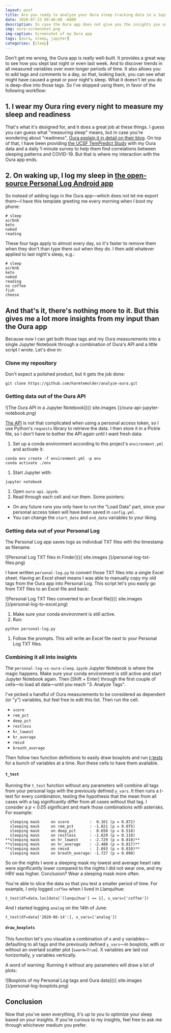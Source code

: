 ```yaml
---
layout: post
title: Are you ready to analyze your Oura sleep tracking data in a Jupyter Notebook?
date: 2020-07-23 09:46:00 -0400
description: In case the Oura app does not give you the insights you are looking for, Jupyter will.
img: oura-screenshot.png
img-caption: Screenshot of my Oura app
tags: [oura, sleep, jupyter]
categories: [sleep]
---
```

Don't get me wrong, the Oura app is really well-built. It provides a great way to see how you slept last night or even last week. And to discover trends in all measured variables over even longer periods of time. It also allows you to add tags and comments to a day, so that, looking back, you can see what might have caused a great or poor night's sleep. What it doesn't let you do is deep-dive into those tags. So I've stopped using them, in favor of the following workflow:

## 1. I wear my Oura ring every night to measure my sleep and readiness

That's what it's designed for, and it does a great job at these things. I guess you can guess what "measuring sleep" means, but in case you're wondering about "readiness", [Oura explain it in detail on their blog](https://ouraring.com/readiness-score). On top of that, I have been providing [the UCSF TemPredict Study](https://ouraring.com/ucsf-tempredict-study) with my Oura data and a daily 1-minute survey to help them find correlations between sleeping patterns and COVID-19. But that is where my interaction with the Oura app ends.

## 2. On waking up, I log my sleep in [the open-source Personal Log Android app](https://f-droid.org/packages/com.tiwa.pl/)

So instead of adding tags in the Oura app—which does not let me export them—I have this template greeting me every morning when I boot my phone:

```
# sleep
airbnb
keto
naked
reading
```

These four tags apply to almost every day, so it's faster to remove them when they don't than type them out when they do. I then add whatever applied to last night's sleep, e.g.:

```
# sleep
airbnb
keto
naked
reading
no coffee
fish
cheese
```

## And that's it, there's nothing more to it. But this gives me a lot more insights from my input than the Oura app

Because now I can get both those tags and my Oura measurements into a single Jupyter Notebook through a combination of Oura's API and a little script I wrote. Let's dive in:

### Clone my repository

Don't expect a polished product, but it gets the job done:

```shell
git clone https://github.com/harmtemolder/analyze-oura.git
```

### Getting data out of the Oura API

![The Oura API in a Jupyter Notebook]({{ site.images }}/oura-api-jupyter-notebook.png)

[The API](https://cloud.ouraring.com/docs/) is not that complicated when using a personal access token, so I use Python's `requests` library to retrieve the data. I then store it in a Pickle file, so I don't have to bother the API again until I want fresh data:

1. Set up a conda environment according to this project's `environment.yml` and activate it:
  ```shell
  conda env create -f environment.yml -p env
  conda activate ./env
  ```
1. Start Jupyter with:
  ```shell
  jupyter notebook
  ```
1. Open `oura-api.ipynb`.
1. Read through each cell and run them. Some pointers:
  * On any future runs you only have to run the "Load Data" part, since your personal access token will have been saved in `config.yml`.
  * You can change the `start_date` and `end_date` variables to your liking.

### Getting data out of your Personal Log

The Personal Log app saves logs as individual TXT files with the timestamp as filename.

![Personal Log TXT files in Finder]({{ site.images }}/personal-log-txt-files.png)

I have written `personal-log.py` to convert those TXT files into a single Excel sheet. Having an Excel sheet means I was able to manually copy my old tags from the Oura app into Personal Log. This script let's you easily go from TXT files to an Excel file and back:

![Personal Log TXT files converted to an Excel file]({{ site.images }}/personal-log-to-excel.png)

1. Make sure your conda environment is still active.
1. Run:
  ```shell
  python personal-log.py
  ```
1. Follow the prompts. This will write an Excel file next to your Personal Log TXT files.

### Combining it all into insights

The `personal-log-vs-oura-sleep.ipynb` Jupyter Notebook is where the magic happens. Make sure your conda environment is still active and start Jupyter Notebook again. Then [Shift + Enter] through the first couple of cells—to load all data—until you reach "3. Analyze Tags".

I've picked a handful of Oura measurements to be considered as dependent (or "y") variables, but feel free to edit this list. Then run the cell.
* `score`
* `rem_pct`
* `deep_pct`
* `restless`
* `hr_lowest`
* `hr_average`
* `rmssd`
* `breath_average`

Then follow two function definitions to easily draw boxplots and run [*t*-tests](https://en.wikipedia.org/wiki/Student%27s_t-test) for a bunch of variables at a time. Run these cells to have them available.

#### `t_test`

Running the `t_test` function without any parameters will combine all tags from your personal logs with the previously defined `y_vars`. It then runs a *t*-test for every combination, testing the hypothesis that the mean from all cases with a tag significantly differ from all cases without that tag. I consider a *p* < 0.05 significant and mark those combinations with asterisks. For example:

```
  sleeping mask     on score         :  0.161 (p = 0.872)
  sleeping mask     on rem_pct       : -1.821 (p = 0.075)
  sleeping mask     on deep_pct      :  0.650 (p = 0.518)
  sleeping mask     on restless      : -1.629 (p = 0.110)
**sleeping mask     on hr_lowest     : -2.729 (p = 0.010)**
**sleeping mask     on hr_average    : -2.488 (p = 0.017)**
**sleeping mask     on rmssd         :  2.693 (p = 0.010)**
  sleeping mask     on breath_average: -1.727 (p = 0.090)
```

So on the nights I wore a sleeping mask my lowest and average heart rate were significantly lower compared to the nights I did not wear one, and my HRV was higher. Conclusion? Wear a sleeping mask more often.

You're able to slice the data so that you test a smaller period of time. For example, I only logged `coffee` when I lived in Llanquihue:

```
t_test(df=data.loc[data['llanquihue'] == 1], x_vars=['coffee'])
```

And I started logging `analog` on the 14th of June:

```
t_test(df=data['2020-06-14':], x_vars=['analog'])
```

#### `draw_boxplots`

This function let's you visualize a combination of x and y variables—defaulting to all tags and the previously defined `y_vars`—in boxplots, with or without an overlaid scatter plot (`swarm=True`). X variables are laid out horizontally, y variables vertically.

A word of warning: Running it without any parameters will draw a lot of plots:

![Boxplots of my Personal Log tags and Oura data]({{ site.images }}/personal-log-boxplots.png)

## Conclusion

Now that you've seen everything, it's up to you to optimize your sleep based on your insights. If you're curious to my insights, feel free to ask me through whichever medium you prefer.
